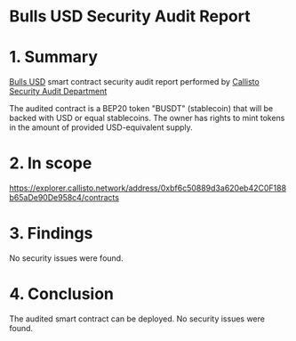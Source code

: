 # Bulls USD Security Audit Report

# 1. Summary

[Bulls USD](https://explorer.callisto.network/address/0xbf6c50889d3a620eb42C0F188b65aDe90De958c4/contracts) smart contract security audit report performed by [Callisto Security Audit Department](https://github.com/EthereumCommonwealth/Auditing)

The audited contract is a BEP20 token "BUSDT" (stablecoin) that will be backed with USD or equal stablecoins. The owner has rights to mint tokens in the amount of provided USD-equivalent supply.

# 2. In scope

https://explorer.callisto.network/address/0xbf6c50889d3a620eb42C0F188b65aDe90De958c4/contracts


# 3. Findings

No security issues were found.

# 4. Conclusion

The audited smart contract can be deployed. No security issues were found.

